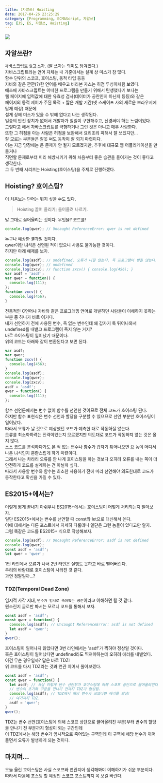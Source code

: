 ```yaml
---
title: (자알쓰) Hoisting
date: 2017-04-26 23:25:29
category: [Programming, ECMAScript, 자알쓰]
tag: [JS, ES, 자알쓰, Hoisting]
---
```

![](thumb.png)

## 자알쓰란?
`자`바스크립트 `알`고 `쓰`자. (잘 쓰자는 의미도 담겨있다.)  
자바스크립트라는 언어 자체는 내 기준에서는 설계 상 미스가 참 많다.  
함수 단위의 스코프, 호이스팅, 동적 타입 등등  
자바와 같은 깐깐(?)한 언어를 배우고 바라본 자스는 허점 투성이처럼 보였다.  
애초에 자바스크립트는 어떠한 프로그램을 만들기 위해서 탄생했다기 보다는  
웹 페이지에 입력값에 대한 유효성 검사(데이터가 공란인지 아닌지 등등)와 같은  
페이지의 동적 제어가 주된 목적 + 짧은 개발 기간(넷 스케이프 사의 새로운 브라우저에 탑재 예정) 때문에  
설계 상에 미스가 있을 수 밖에 없다고 나는 생각된다.  
일종의 안전 장치가 없어서 개발자가 일일이 구현해주고, 신경써야 하는 느낌이었다.  
그렇다고 해서 자바스크립트를 극혐하거나 그런 것은 아니고 매우 사랑한다.  
또한 그 허점을 아는 사람은 허점을 보완해서 요리조리 피해서 잘 쓰겠지만...  
잘 모르는 부분들은 잘못 써도 동작이 잘 되기 마련이다.  
이는 지금 당장에는 큰 문제가 안 될지 모르겠지만, 추후에 대규모 웹 어플리케이션을 만들거나  
직면할 문제로부터 미리 해방시키기 위해 처음부터 좋은 습관을 들여가는 것이 좋다고 생각한다.  
그 두 번째 시리즈는 Hoisting(호이스팅)을 주제로 진행하겠다.  

## Hoisting? 호이스팅?
이 처음보는 단어는 뭐지 싶을 수도 있다.  
> Hoisting
끌어 올리기; 들어올려 나르기.

말 그대로 끌어올리는 것이다. 무엇을? 코드를!  
```javascript
console.log(qwer); // Uncaught ReferenceError: qwer is not defined
```
누구나 예상한 결과일 것이다.  
qwer이란 녀석은 선언된 적이 없으니 사용도 불가능한 것이다.  
하지만 아래 예제를 보자.
  
```javascript
console.log(asdf); // undefined, 오류가 나질 않는다. 즉 프로그램이 뻗질 않는다.
console.log(qwer); // undefined
console.log(zxcv); // function zxcv() { console.log(456); }
var asdf = 'asdf';
var qwer = function() {
  console.log(111);
};
function zxcv() {
  console.log(456);
}
```

전통적인 C언어나 자바와 같은 프로그래밍 언어로 개발하던 사람들이 이해하지 못하는 부분 중 하나가 바로 이거다.  
내가 선언하기 전에 사용된 변수, 즉 없는 변수인데 왜 갑자기 툭 튀어나와서  
undefined를 내뱉고 프로그램이 죽지 않는 거지?  
바로 호이스팅이 일어났기 때문이다.  
위의 코드는 아래와 같이 변환된다고 보면 된다.  
```javascript
var asdf;
var qwer;
function zxcv() {
  console.log(456);
}
console.log(asdf);
console.log(qwer);
console.log(zxcv);
asdf = 'asdf';
qwer = function() {
  console.log(111);
};
```
함수 선언문에서는 변수 없이 함수를 선언한 것이므로 전체 코드가 호이스팅 된다.  
하지만 함수 표현식은 변수 선언과 할당을 구분할 수 있으므로 선언 부분만 호이스팅이 일어났다.  
따라서 오류가 날 것으로 예상했던 코드가 예측한 대로 작동하질 않는다.  
오류를 최소화하려는 전략이었는지 모르겠지만 의도대로 코드가 작동하지 않는 것은 옳지 않다.  
소스 코드를 분석하다가도 본 적 없는 변수나 함수가 갑자기 튀어나오면 요 놈이 어디서 나온 녀석인지 혼란스럽게 하기 마련이다.  
그래서 나는 차라리 오류를 안 나게 호이스팅을 하는 것보다 오히려 오류를 내는 쪽이 더 안전하게 코드를 설계하는 건 아닐까 싶다.  
따라서 사용할 변수와 함수는 최소한 사용하기 전에 미리 선언해야 의도한대로 코드가 동작한다고 확신을 가질 수 있다.  

## ES2015+에서는?
이렇게 짧게 끝내기 아쉬우니 ES2015+에서는 호이스팅이 어떻게 처리되는지 알아보자.  
일단 ES2015+에서는 변수를 선언할 때 const와 let으로 대신해서 쓴다.  
이에 대해서는 다른 포스트에서 자세히 다룰테니 일단은 그런 놈들이 있다고만 알자.  
그럼 똑같은 코드를 ES2015+ 식으로 작성해보자.  
```javascript
console.log(asdf); // Uncaught ReferenceError: asdf is not defined
console.log(qwer);
const asdf = 'asdf';
let qwer = 'qwer';
```
1번 라인에서 오류가 나서 2번 라인은 실행도 못하고 바로 뻗어버린다.  
우리의 바람대로 호이스팅이 사라진 것 같다.  
과연 정말일까...?

### TDZ(Temporal Dead Zone)
임시적 사각 지대, `변수가 임시로 죽어있는 공간`이라고 이해하면 될 것 같다.  
뭔소린지 글로만 봐서는 모르니 코드를 통해서 보자.  
```javascript
const asdf = 'asdf';
const qwer = function() {
  console.log(asdf); // Uncaught ReferenceError: asdf is not defined
  let asdf = 'qwer';
}
qwer();
```
호이스팅이 일어나지 않았다면 3번 라인에서는 'asdf'가 찍혀야 정상일 것이다.  
혹은 호이스팅이 일어났다면 undefined라도 찍혀야하는데 오히려 에러를 내뱉었다.  
이건 무슨 경우일까? 답은 바로 TDZ!  
위 코드를 다시 TDZ라는 것과 연관 지어서 풀어보겠다.  
```javascript
const asdf = 'asdf';
const qwer = function() {
  let asdf; // 사실 이렇게 변수 선언부가 호이스팅에 의해 스코프 상단으로 끌어올려진다.
  // 변수의 초기화 구문을 만나기 전까지 TDZ가 형성됨.
  console.log(asdf); // TDZ에서 해당 변수가 쓰였다면 에러를 발생!
  // 여기까지 TDZ.
  asdf = 'qwer';
}
qwer();
```
TDZ는 변수 선언(호이스팅에 의해 스코프 상단으로 끌어올려진 부분)부터 변수의 할당을 만나기 전 부분까지 형성이 되는 구간인데  
이 TDZ에서는 해당 변수가 임시적으로 죽어있는 구역인데 이 구역에 해당 변수가 끼어들면서 오류가 발생하게 되는 것이다.  

## 마치며...
오늘 올린 호이스팅은 사실 스코프와 연관지어 생각해봐야 이해하기가 쉬운 부분이다.  
따라서 다음에 포스팅 할 예정인 [스코프](/2017/04/27/js-003-scope/) 포스트까지 꼭 보길 바란다.
